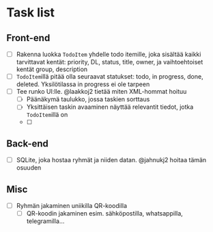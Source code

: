 Task list
======

## Front-end

- [ ] Rakenna luokka `TodoItem` yhdelle todo itemille, joka sisältää kaikki tarvittavat kentät: priority, DL, status, title, owner, ja vaihtoehtoiset kentät group, description
- [ ] `TodoItem`illä pitää olla seuraavat statukset: todo, in progress, done, deleted. Yksilötilassa in progress ei ole tarpeen
- [ ] Tee runko UI:lle. @laakkoj2 tietää miten XML-hommat hoituu
    - [ ] Päänäkymä taulukko, jossa taskien sorttaus
    - [ ] Yksittäisen taskin avaaminen näyttää relevantit tiedot, jotka `TodoItem`illä on
    - [ ] 

## Back-end
- [ ] SQLite, joka hostaa ryhmät ja niiden datan. @jahnukj2 hoitaa tämän osuuden


## Misc
- [ ] Ryhmän jakaminen uniikilla QR-koodilla
    - [ ] QR-koodin jakaminen esim. sähköpostilla, whatsappilla, telegramilla...